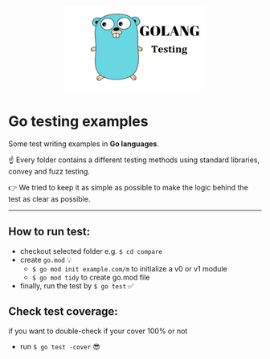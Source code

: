 <p align="center">
    <img src="icon.png" width="280" height="170">
</p>

# Go testing examples
Some test writing examples in **Go languages**.

☝️ Every folder contains a different testing methods using standard libraries, convey and fuzz testing.

👉 We tried to keep it as simple as possible to make the logic behind the test as clear as possible.

-----

## How to run test:
- checkout selected folder e.g. `$ cd compare`
- create `go.mod` 💡
    - `$ go mod init example.com/m` to initialize a v0 or v1 module
    - `$ go mod tidy` to create go.mod file
- finally, run the test by `$ go test` ✅

## Check test coverage:
if you want to double-check if your cover 100% or not
- run `$ go test -cover` 😎
 



